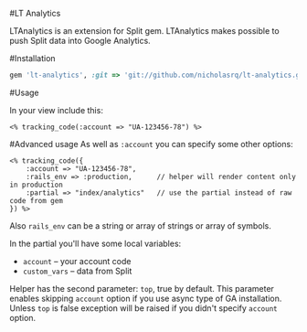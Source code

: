 #LT Analytics

LTAnalytics is an extension for Split gem. LTAnalytics makes possible to push
Split data into Google Analytics.


#Installation
```ruby
gem 'lt-analytics', :git => 'git://github.com/nicholasrq/lt-analytics.git'
```

#Usage

In your view include this:

```erb
<% tracking_code(:account => "UA-123456-78") %>
```

#Advanced usage
As well as `:account` you can specify some other options:

```erb
<% tracking_code({
	:account => "UA-123456-78",
	:rails_env => :production,		// helper will render content only in production
	:partial => "index/analytics"	// use the partial instead of raw code from gem
}) %>
```

Also `rails_env` can be a string or array of strings or array of symbols.

In the partial you'll have some local variables:

* `account` – your account code
* `custom_vars`	– data from Split

Helper has the second parameter: `top`, true by default.
This parameter enables skipping `account` option if you use async type of GA installation.
Unless `top` is false exception will be raised if you didn't specify `account` option.
